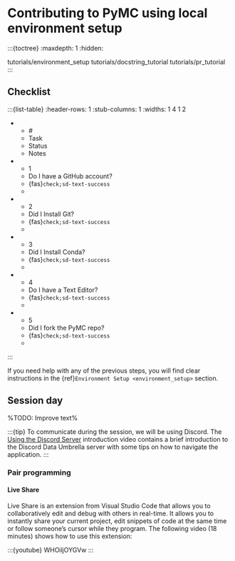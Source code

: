 # Contributing to PyMC using local environment setup

:::{toctree}
:maxdepth: 1
:hidden:

tutorials/environment_setup
tutorials/docstring_tutorial
tutorials/pr_tutorial
:::

## Checklist

:::{list-table}
:header-rows: 1
:stub-columns: 1
:widths: 1 4 1 2

* - *#*
  - Task
  - Status
  - Notes
* - 1
  - Do I have a GitHub account?
  - {fas}`check;sd-text-success`
  -
* - 2
  - Did I Install Git?
  - {fas}`check;sd-text-success`
  -
* - 3
  - Did I Install Conda?
  - {fas}`check;sd-text-success`
  -
* - 4
  - Do I have a Text Editor?
  - {fas}`check;sd-text-success`
  -
* - 5
  - Did I fork the PyMC repo?
  - {fas}`check;sd-text-success`
  -
:::

If you need help with any of the previous steps, you will find clear instructions in the {ref}`Environment Setup <environment_setup>` section.

## Session day

%TODO: Improve text%

:::{tip}
To communicate during the session, we will be using Discord. The [Using the Discord Server](https://youtu.be/w2A8SknM-68) introduction video contains a brief introduction to the Discord Data Umbrella server with some tips on how to navigate the application.
:::

### Pair programming

#### Live Share

Live Share is an extension from Visual Studio Code that allows you to collaboratively edit and debug with others in real-time. It allows you to instantly share your current project, edit snippets of code at the same time or follow someone’s cursor while they program. The following video (18 minutes) shows how to use this extension:

:::{youtube} WHOiljOYGVw
:::
